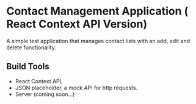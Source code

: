 # Contact Management Application ( React Context API Version)

A simple test application that manages contact lists with an add, edit and delete functionality.

## Build Tools

- React Context API,
- JSON placeholder, a mock API for http requests.
- Server (coming soon...)
